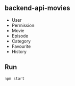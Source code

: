 ## backend-api-movies
- User
- Permission
- Movie
- Episode
- Category
- Favourite
- History
## Run
```
npm start
```
